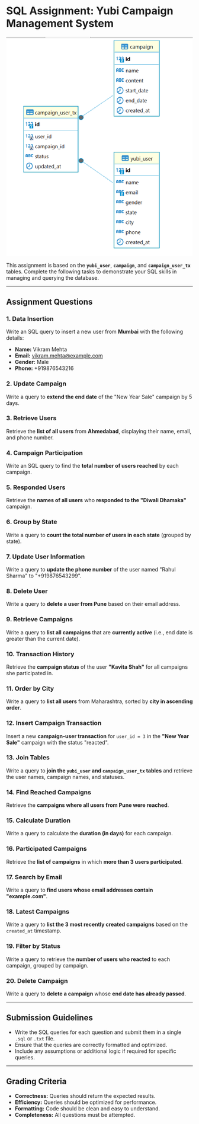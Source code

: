 # SQL Assignment: Yubi Campaign Management System

![Database Structure](./database_structure.png)

This assignment is based on the **`yubi_user`**, **`campaign`**, and **`campaign_user_tx`** tables. Complete the following tasks to demonstrate your SQL skills in managing and querying the database.

---

## Assignment Questions

### 1. Data Insertion
Write an SQL query to insert a new user from **Mumbai** with the following details:
- **Name:** Vikram Mehta  
- **Email:** vikram.mehta@example.com  
- **Gender:** Male  
- **Phone:** +919876543216

### 2. Update Campaign
Write a query to **extend the end date** of the "New Year Sale" campaign by 5 days.

### 3. Retrieve Users
Retrieve the **list of all users** from **Ahmedabad**, displaying their name, email, and phone number.

### 4. Campaign Participation
Write an SQL query to find the **total number of users reached** by each campaign.

### 5. Responded Users
Retrieve the **names of all users** who **responded to the "Diwali Dhamaka"** campaign.

### 6. Group by State
Write a query to **count the total number of users in each state** (grouped by state).

### 7. Update User Information
Write a query to **update the phone number** of the user named "Rahul Sharma" to "+919876543299".

### 8. Delete User
Write a query to **delete a user from Pune** based on their email address.

### 9. Retrieve Campaigns
Write a query to **list all campaigns** that are **currently active** (i.e., end date is greater than the current date).

### 10. Transaction History
Retrieve the **campaign status** of the user **"Kavita Shah"** for all campaigns she participated in.

### 11. Order by City
Write a query to **list all users** from Maharashtra, sorted by **city in ascending order**.

### 12. Insert Campaign Transaction
Insert a new **campaign-user transaction** for `user_id = 3` in the **"New Year Sale"** campaign with the status "reacted".

### 13. Join Tables
Write a query to **join the `yubi_user` and `campaign_user_tx` tables** and retrieve the user names, campaign names, and statuses.

### 14. Find Reached Campaigns
Retrieve the **campaigns where all users from Pune were reached**.

### 15. Calculate Duration
Write a query to calculate the **duration (in days)** for each campaign.

### 16. Participated Campaigns
Retrieve the **list of campaigns** in which **more than 3 users participated**.

### 17. Search by Email
Write a query to **find users whose email addresses contain "example.com"**.

### 18. Latest Campaigns
Write a query to **list the 3 most recently created campaigns** based on the `created_at` timestamp.

### 19. Filter by Status
Write a query to retrieve the **number of users who reacted** to each campaign, grouped by campaign.

### 20. Delete Campaign
Write a query to **delete a campaign** whose **end date has already passed**.

---

## Submission Guidelines

- Write the SQL queries for each question and submit them in a single `.sql` or `.txt` file.
- Ensure that the queries are correctly formatted and optimized.
- Include any assumptions or additional logic if required for specific queries.

---

## Grading Criteria

- **Correctness:** Queries should return the expected results.
- **Efficiency:** Queries should be optimized for performance.
- **Formatting:** Code should be clean and easy to understand.
- **Completeness:** All questions must be attempted.
